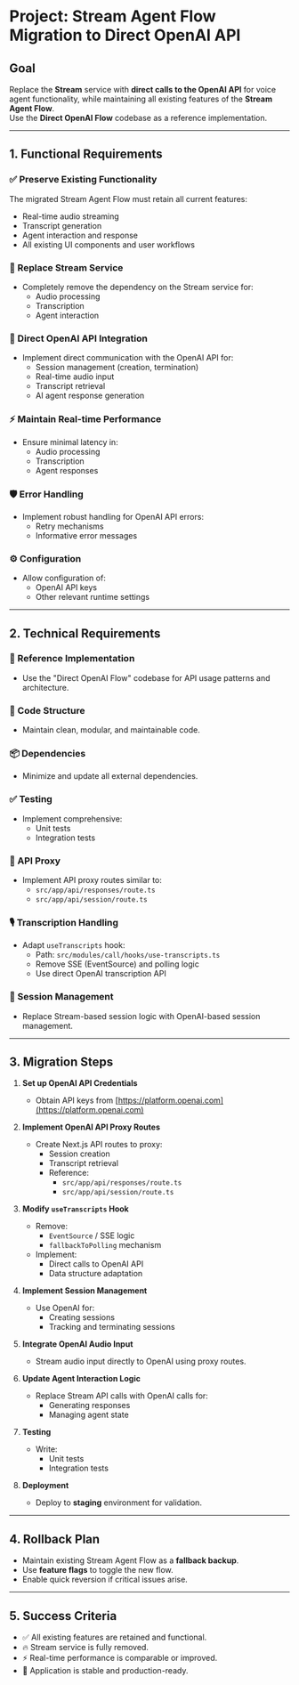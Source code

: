 # Project: Stream Agent Flow Migration to Direct OpenAI API

## Goal

Replace the **Stream** service with **direct calls to the OpenAI API** for voice agent functionality, while maintaining all existing features of the **Stream Agent Flow**.  
Use the **Direct OpenAI Flow** codebase as a reference implementation.

---

## 1. Functional Requirements

### ✅ Preserve Existing Functionality

The migrated Stream Agent Flow must retain all current features:

- Real-time audio streaming  
- Transcript generation  
- Agent interaction and response  
- All existing UI components and user workflows  

### 🔄 Replace Stream Service

- Completely remove the dependency on the Stream service for:
  - Audio processing  
  - Transcription  
  - Agent interaction  

### 🔌 Direct OpenAI API Integration

- Implement direct communication with the OpenAI API for:
  - Session management (creation, termination)  
  - Real-time audio input  
  - Transcript retrieval  
  - AI agent response generation  

### ⚡ Maintain Real-time Performance

- Ensure minimal latency in:
  - Audio processing  
  - Transcription  
  - Agent responses  

### 🛡️ Error Handling

- Implement robust handling for OpenAI API errors:
  - Retry mechanisms  
  - Informative error messages  

### ⚙️ Configuration

- Allow configuration of:
  - OpenAI API keys  
  - Other relevant runtime settings  

---

## 2. Technical Requirements

### 📁 Reference Implementation

- Use the "Direct OpenAI Flow" codebase for API usage patterns and architecture.

### 🧱 Code Structure

- Maintain clean, modular, and maintainable code.

### 📦 Dependencies

- Minimize and update all external dependencies.

### ✅ Testing

- Implement comprehensive:
  - Unit tests  
  - Integration tests  

### 🧩 API Proxy

- Implement API proxy routes similar to:
  - `src/app/api/responses/route.ts`  
  - `src/app/api/session/route.ts`  

### 🎙️ Transcription Handling

- Adapt `useTranscripts` hook:
  - Path: `src/modules/call/hooks/use-transcripts.ts`  
  - Remove SSE (EventSource) and polling logic  
  - Use direct OpenAI transcription API  

### 🧾 Session Management

- Replace Stream-based session logic with OpenAI-based session management.

---

## 3. Migration Steps

1. **Set up OpenAI API Credentials**
   - Obtain API keys from [https://platform.openai.com](https://platform.openai.com)

2. **Implement OpenAI API Proxy Routes**
   - Create Next.js API routes to proxy:
     - Session creation  
     - Transcript retrieval  
     - Reference:
       - `src/app/api/responses/route.ts`  
       - `src/app/api/session/route.ts`  

3. **Modify `useTranscripts` Hook**
   - Remove:
     - `EventSource` / SSE logic  
     - `fallbackToPolling` mechanism  
   - Implement:
     - Direct calls to OpenAI API  
     - Data structure adaptation  

4. **Implement Session Management**
   - Use OpenAI for:
     - Creating sessions  
     - Tracking and terminating sessions  

5. **Integrate OpenAI Audio Input**
   - Stream audio input directly to OpenAI using proxy routes.

6. **Update Agent Interaction Logic**
   - Replace Stream API calls with OpenAI calls for:
     - Generating responses  
     - Managing agent state  

7. **Testing**
   - Write:
     - Unit tests  
     - Integration tests  

8. **Deployment**
   - Deploy to **staging** environment for validation.

---

## 4. Rollback Plan

- Maintain existing Stream Agent Flow as a **fallback backup**.
- Use **feature flags** to toggle the new flow.
- Enable quick reversion if critical issues arise.

---

## 5. Success Criteria

- ✅ All existing features are retained and functional.
- 🔥 Stream service is fully removed.
- ⚡ Real-time performance is comparable or improved.
- 🧱 Application is stable and production-ready.

